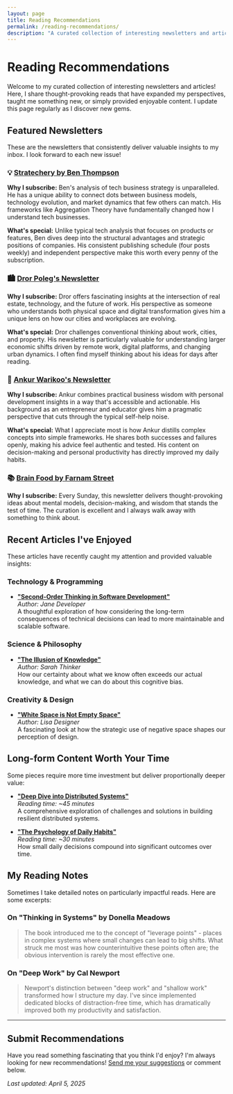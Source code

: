 ```yaml
---
layout: page
title: Reading Recommendations
permalink: /reading-recommendations/
description: "A curated collection of interesting newsletters and articles I've enjoyed reading"
---
```


# Reading Recommendations

Welcome to my curated collection of interesting newsletters and articles! Here, I share thought-provoking reads that have expanded my perspectives, taught me something new, or simply provided enjoyable content. I update this page regularly as I discover new gems.

## Featured Newsletters

These are the newsletters that consistently deliver valuable insights to my inbox. I look forward to each new issue!

### 💡 [Stratechery by Ben Thompson](https://stratechery.com/)
**Why I subscribe:** Ben's analysis of tech business strategy is unparalleled. He has a unique ability to connect dots between business models, technology evolution, and market dynamics that few others can match. His frameworks like Aggregation Theory have fundamentally changed how I understand tech businesses.

**What's special:** Unlike typical tech analysis that focuses on products or features, Ben dives deep into the structural advantages and strategic positions of companies. His consistent publishing schedule (four posts weekly) and independent perspective make this worth every penny of the subscription.

### 🏙️ [Dror Poleg's Newsletter](https://www.drorpoleg.com/)
**Why I subscribe:** Dror offers fascinating insights at the intersection of real estate, technology, and the future of work. His perspective as someone who understands both physical space and digital transformation gives him a unique lens on how our cities and workplaces are evolving.

**What's special:** Dror challenges conventional thinking about work, cities, and property. His newsletter is particularly valuable for understanding larger economic shifts driven by remote work, digital platforms, and changing urban dynamics. I often find myself thinking about his ideas for days after reading.

### 🚀 [Ankur Warikoo's Newsletter](https://ankurwarikoo.com/newsletter/)
**Why I subscribe:** Ankur combines practical business wisdom with personal development insights in a way that's accessible and actionable. His background as an entrepreneur and educator gives him a pragmatic perspective that cuts through the typical self-help noise.

**What's special:** What I appreciate most is how Ankur distills complex concepts into simple frameworks. He shares both successes and failures openly, making his advice feel authentic and tested. His content on decision-making and personal productivity has directly improved my daily habits.

### 📚 [Brain Food by Farnam Street](https://fs.blog/newsletter/)
**Why I subscribe:** Every Sunday, this newsletter delivers thought-provoking ideas about mental models, decision-making, and wisdom that stands the test of time. The curation is excellent and I always walk away with something to think about.


## Recent Articles I've Enjoyed

These articles have recently caught my attention and provided valuable insights:

### Technology & Programming

- [**"Second-Order Thinking in Software Development"**](https://example.com/article1)  
  *Author: Jane Developer*  
  A thoughtful exploration of how considering the long-term consequences of technical decisions can lead to more maintainable and scalable software.

### Science & Philosophy

- [**"The Illusion of Knowledge"**](https://example.com/article3)  
  *Author: Sarah Thinker*  
  How our certainty about what we know often exceeds our actual knowledge, and what we can do about this cognitive bias.
  

### Creativity & Design

- [**"White Space is Not Empty Space"**](https://example.com/article5)  
  *Author: Lisa Designer*  
  A fascinating look at how the strategic use of negative space shapes our perception of design.
  
## Long-form Content Worth Your Time

Some pieces require more time investment but deliver proportionally deeper value:

- [**"Deep Dive into Distributed Systems"**](https://example.com/article7)  
  *Reading time: ~45 minutes*  
  A comprehensive exploration of challenges and solutions in building resilient distributed systems.

- [**"The Psychology of Daily Habits"**](https://example.com/article8)  
  *Reading time: ~30 minutes*  
  How small daily decisions compound into significant outcomes over time.

## My Reading Notes

Sometimes I take detailed notes on particularly impactful reads. Here are some excerpts:

### On "Thinking in Systems" by Donella Meadows

> The book introduced me to the concept of "leverage points" - places in complex systems where small changes can lead to big shifts. What struck me most was how counterintuitive these points often are; the obvious intervention is rarely the most effective one.

### On "Deep Work" by Cal Newport

> Newport's distinction between "deep work" and "shallow work" transformed how I structure my day. I've since implemented dedicated blocks of distraction-free time, which has dramatically improved both my productivity and satisfaction.

---

## Submit Recommendations

Have you read something fascinating that you think I'd enjoy? I'm always looking for new recommendations! [Send me your suggestions](mailto:kalani.ayush@gmail.com) or comment below.

*Last updated: April 5, 2025*